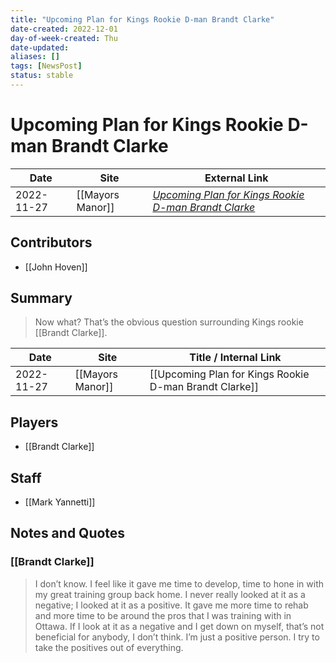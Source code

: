 ```yaml
---
title: "Upcoming Plan for Kings Rookie D-man Brandt Clarke"
date-created: 2022-12-01
day-of-week-created: Thu
date-updated: 
aliases: []
tags: [NewsPost]
status: stable
---
```


# Upcoming Plan for Kings Rookie D-man Brandt Clarke

| Date       | Site             | External Link                                                                                                                             |
| ---------- | ---------------- | ----------------------------------------------------------------------------------------------------------------------------------------- |
| 2022-11-27 | [[Mayors Manor]] | [*Upcoming Plan for Kings Rookie D-man Brandt Clarke*](https://mayorsmanor.com/2022/11/the-upcoming-plan-for-kings-rookie-brandt-clarke/) |

## Contributors
- [[John Hoven]]

## Summary
> Now what? That’s the obvious question surrounding Kings rookie [[Brandt Clarke]].

| Date       | Site             | Title / Internal Link                                  |
| ---------- | ---------------- | ------------------------------------------------------ |
| 2022-11-27 | [[Mayors Manor]] | [[Upcoming Plan for Kings Rookie D-man Brandt Clarke]] |

## Players
- [[Brandt Clarke]]

## Staff
- [[Mark Yannetti]]

## Notes and Quotes
### [[Brandt Clarke]]
> I don’t know. I feel like it gave me time to develop, time to hone in with my great training group back home. I never really looked at it as a negative; I looked at it as a positive. It gave me more time to rehab and more time to be around the pros that I was training with in Ottawa. If I look at it as a negative and I get down on myself, that’s not beneficial for anybody, I don’t think. I’m just a positive person. I try to take the positives out of everything.



